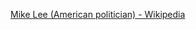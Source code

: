 ﻿[Mike Lee (American politician) - Wikipedia](https://en.wikipedia.org/wiki/Mike_Lee_(American_politician))